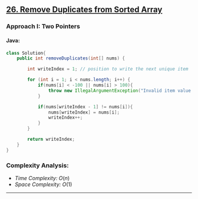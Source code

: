 ## [26. Remove Duplicates from Sorted Array](https://leetcode.com/problems/remove-duplicates-from-sorted-array/)

### Approach I: Two Pointers

#### Java:
```java
class Solution{
    public int removeDuplicates(int[] nums) {

        int writeIndex = 1; // position to write the next unique item

        for (int i = 1; i < nums.length; i++) {
            if(nums[i] < -100 || nums[i] > 100){
                throw new IllegalArgumentException("Invalid item value: "+ nums[i]);
            }

            if(nums[writeIndex - 1] != nums[i]){
                nums[writeIndex] = nums[i];
                writeIndex++;
            }
        }

        return writeIndex;
    }
}
```

[//]: # (#### Go:)

[//]: # (```go)

[//]: # (func solution&#40;&#41; {)

[//]: # ()
[//]: # (})

[//]: # (```)

### Complexity Analysis:

- *Time Complexity:* $O(n)$
- *Space Complexity:* $O(1)$


---

